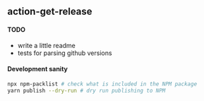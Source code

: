 ## action-get-release

#### TODO

- write a little readme
- tests for parsing github versions

#### Development sanity

```bash
npx npm-packlist # check what is included in the NPM package
yarn publish --dry-run # dry run publishing to NPM
```
